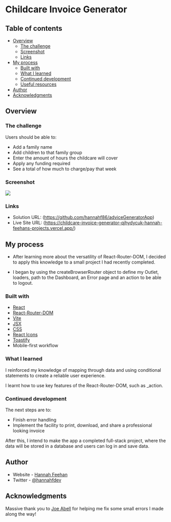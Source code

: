 # Childcare Invoice Generator

## Table of contents

- [Overview](#overview)
  - [The challenge](#the-challenge)
  - [Screenshot](#screenshot)
  - [Links](#links)
- [My process](#my-process)
  - [Built with](#built-with)
  - [What I learned](#what-i-learned)
  - [Continued development](#continued-development)
  - [Useful resources](#useful-resources)
- [Author](#author)
- [Acknowledgments](#acknowledgments)

## Overview

### The challenge

Users should be able to:

- Add a family name
- Add children to that family group
- Enter the amount of hours the childcare will cover
- Apply any funding required
- See a total of how much to charge/pay that week

### Screenshot

![](./screenshots/advice-generator-app-HERO.png)

### Links

- Solution URL: (https://github.com/hannahf86/adviceGeneratorApp)
- Live Site URL: (https://childcare-invoice-generator-qjhydycuk-hannah-feehans-projects.vercel.app/)

## My process

- After learning more about the versatility of React-Router-DOM, I decided to apply this knowledge to a small project I had recently completed.

- I began by using the createBrowserRouter object to define my Outlet, loaders, path to the Dashboard, an Error page and an action to be able to logout.


### Built with

- [React](https://reactjs.org/)
- [React-Router-DOM](https://reactrouter.com/en/main)
- [Vite](https://vitejs.dev/)
- [JSX](https://legacy.reactjs.org/docs/introducing-jsx.html)
- [CSS](https://developer.mozilla.org/en-US/docs/Web/CSS)
- [React Icons](https://react-icons.github.io/react-icons/)
- [Toastify](https://developer.mozilla.org/en-US/docs/Web/CSS)
- Mobile-first workflow


### What I learned

I reinforced my knowledge of mapping through data and using conditional statements to create a reliable user experience. 

I learnt how to use key features of the React-Router-DOM, such as _action.

### Continued development

The next steps are to:
- Finish error handling
- Implement the facility to print, download, and share a professional looking invoice

After this, I intend to make the app a completed full-stack project, where the data will be stored in a database and users can log in and save data.

## Author

- Website - [Hannah Feehan](https://www.hannahfeehan.com)
- Twitter - [@hannahfdev](https://www.twitter.com/hannahfdev)

## Acknowledgments

Massive thank you to [Joe Abell](https://github.com/joseph-abell) for helping me fix some small errors I made along the way!
